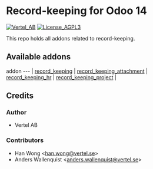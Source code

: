 # Record-keeping for Odoo 14

[![Vertel_AB](https://i.ibb.co/Bc4qsYT/vertel.jpg)](https://vertel.se)
[![License_AGPL3](https://www.gnu.org/graphics/agplv3-88x31.png)](http://www.gnu.org/licenses/agpl-3.0-standalone.html)


This repo holds all addons related to record-keeping.

[//]: # (addons)

Available addons
----------------
addon
--- |
[record_keeping](record_keeping) |
[record_keeping_attachment](record_keeping_attachment) |
[record_keeping_hr](record_keeping_hr) |
[record_keeping_project](record_keeping_project) |

[//]: # (end addons)

## Credits

### Author

* Vertel AB

### Contributors

* Han Wong <<han.wong@vertel.se>>
* Anders Wallenquist <<anders.wallenquist@vertel.se>>
